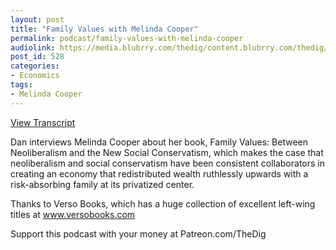 ```yaml
---
layout: post
title: "Family Values with Melinda Cooper"
permalink: podcast/family-values-with-melinda-cooper
audiolink: https://media.blubrry.com/thedig/content.blubrry.com/thedig/The_Dig_-_EP_172_-_Cooper.mp3
post_id: 528
categories: 
- Economics
tags: 
- Melinda Cooper
---
```


[View Transcript](https://www.thedigradio.com/transcripts/transcript-family-values-with-melinda-cooper/)


Dan interviews Melinda Cooper about her book, Family Values: Between Neoliberalism and the New Social Conservatism, which makes the case that neoliberalism and social conservatism have been consistent collaborators in creating an economy that redistributed wealth ruthlessly upwards with a risk-absorbing family at its privatized center.

Thanks to Verso Books, which has a huge collection of excellent left-wing titles at www.versobooks.com

Support this podcast with your money at Patreon.com/TheDig

 